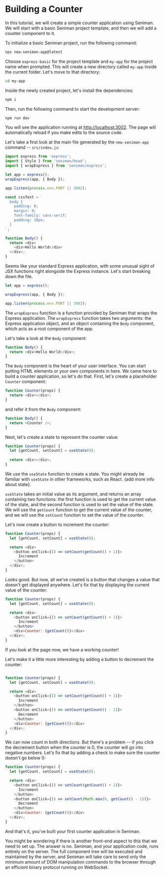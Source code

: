 # Building a Counter

In this tutorial, we will create a simple counter application using Seniman. We will start with a basic Seniman project template, and then we will add a counter component to it.

To initialize a basic Seniman project, run the following command:

```bash
npx new-seniman-app@latest
```

Choose `express-basic` for the project template and `my-app` for the project name when prompted. This will create a new directory called `my-app` inside the current folder. Let's move to that directory:

```bash
cd my-app
```
Inside the newly created project, let's install the dependencies:

```bash
npm i
```

Then, run the following command to start the development server:

```bash
npm run dev
```

You will see the application running at [http://localhost:3002](http://localhost:3002). The page will automatically reload if you make edits to the source code.

Let's take a first look at the main file generated by the `new-seniman-app` command -- `src/index.js`:

```js
import express from 'express';
import { Style } from 'seniman/head';
import { wrapExpress } from 'seniman/express';

let app = express();
wrapExpress(app, { Body });

app.listen(process.env.PORT || 3002);

const cssText = `
  body {
    padding: 0;
    margin: 0;
    font-family: sans-serif;
    padding: 10px;
  }
`;

function Body() {
  return <div>
    <div>Hello World</div>
  </div>;
}
```

Seems like your standard Express application, with some unusual sight of JSX functions right alongside the Express instance. Let's start breaking down the file.

```js
let app = express();

wrapExpress(app, { Body });

app.listen(process.env.PORT || 3002);
```

The `wrapExpress` function is a function provided by Seniman that wraps the Express application. The `wrapExpress` function takes two arguments: the Express application object, and an object containing the `Body` component, which acts as a root component of the app.

Let's take a look at the `Body` component:

```js
function Body() {
  return <div>Hello World</div>;
}
```

The `Body` component is the heart of your user interface. You can start putting HTML elements or your own components in here. We came here to build a counter application, so let's do that. First, let's create a placeholder `Counter` component:

```js
function Counter(props) {
  return <div></div>;
}
```

and refer it from the `Body` component:

```js
function Body() {
  return <Counter />;
}
```

Next, let's create a state to represent the counter value:

```js
function Counter(props) {
  let [getCount, setCount] = useState(0);
  
  return <div></div>;
}
```

We use the `useState` function to create a state. You might already be familiar with `useState` in other frameworks, such as React. {add more info about state}. 

`useState` takes an initial value as its argument, and returns an array containing two functions: the first function is used to get the current value of the state, and the second function is used to set the value of the state. We will use the `getCount` function to get the current value of the counter, and we will use the `setCount` function to set the value of the counter.

Let's now create a button to increment the counter:

```js
function Counter(props) {
  let [getCount, setCount] = useState(0);

  return <div>
    <button onClick={() => setCount(getCount() + 1)}>
      Increment
    </button>
  </div>;
}
```

Looks good. But now, all we've created is a button that changes a value that doesn't get displayed anywhere. Let's fix that by displaying the current value of the counter:

```js
function Counter(props) {
  let [getCount, setCount] = useState(0);

  return <div>
    <button onClick={() => setCount(getCount() + 1)}>
      Increment
    </button>
    <div>Counter: {getCount()}</div>
  </div>;
}
```

If you look at the page now, we have a working counter!

Let's make it a little more interesting by adding a button to decrement the counter:

```js

function Counter(props) {
  let [getCount, setCount] = useState(0);

  return <div>
    <button onClick={() => setCount(getCount() + 1)}>
      Increment
    </button>
    <button onClick={() => setCount(getCount() - 1)}>
      Decrement
    </button>
    <div>Counter: {getCount()}</div>
  </div>;
}
```

We can now count in both directions. But there's a problem -- if you click the decrement button when the counter is 0, the counter will go into negative numbers. Let's fix that by adding a check to make sure the counter doesn't go below 0:

```js
function Counter(props) {
  let [getCount, setCount] = useState(0);

  return <div>
    <button onClick={() => setCount(getCount() + 1)}>
      Increment
    </button>
    <button onClick={() => setCount(Math.max(0, getCount() - 1))}>
      Decrement
    </button>
    <div>Counter: {getCount()}</div>
  </div>;
}
```

And that's it, you've built your first counter application in Seniman. 

You might be wondering if there is another front-end aspect to this that we need to set up. The answer is no. Seniman, and your application code, runs entirely on the server. The full component tree will be executed and maintained by the server, and Seniman will take care to send only the minimum amount of DOM manipulation commands to the browser through an efficient binary protocol running on WebSocket.